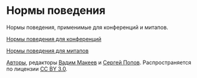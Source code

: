 # Нормы поведения

Нормы поведения, применимые для конференций и митапов.

[Нормы поведения для конференций](code-of-conduct-conference-rus.md)

[Нормы поведения для митапов](code-of-conduct-meetup-rus)

[Авторы](https://github.com/web-standards-ru/rules/graphs/contributors), редакторы [Вадим Макеев](https://github.com/pepelsbey) и [Сергей Попов](https://github.com/tsergeytovarov). Распространяется по лицензии [CC BY 3.0](https://creativecommons.org/licenses/by/3.0/deed.en_US).
